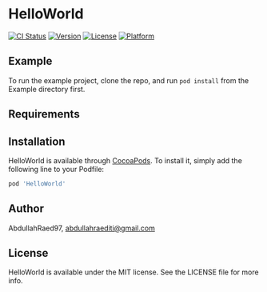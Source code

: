 # HelloWorld

[![CI Status](https://img.shields.io/travis/AbdullahRaed97/HelloWorld.svg?style=flat)](https://travis-ci.org/AbdullahRaed97/HelloWorld)
[![Version](https://img.shields.io/cocoapods/v/HelloWorld.svg?style=flat)](https://cocoapods.org/pods/HelloWorld)
[![License](https://img.shields.io/cocoapods/l/HelloWorld.svg?style=flat)](https://cocoapods.org/pods/HelloWorld)
[![Platform](https://img.shields.io/cocoapods/p/HelloWorld.svg?style=flat)](https://cocoapods.org/pods/HelloWorld)

## Example

To run the example project, clone the repo, and run `pod install` from the Example directory first.

## Requirements

## Installation

HelloWorld is available through [CocoaPods](https://cocoapods.org). To install
it, simply add the following line to your Podfile:

```ruby
pod 'HelloWorld'
```

## Author

AbdullahRaed97, abdullahraediti@gmail.com

## License

HelloWorld is available under the MIT license. See the LICENSE file for more info.
